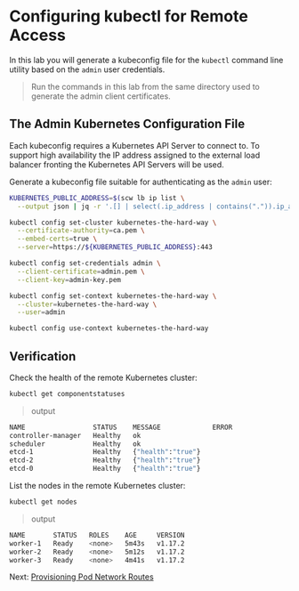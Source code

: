 # Configuring kubectl for Remote Access

In this lab you will generate a kubeconfig file for the `kubectl` command line utility based on the `admin` user credentials.

> Run the commands in this lab from the same directory used to generate the admin client certificates.

## The Admin Kubernetes Configuration File

Each kubeconfig requires a Kubernetes API Server to connect to. To support high availability the IP address assigned to the external load balancer fronting the Kubernetes API Servers will be used.

Generate a kubeconfig file suitable for authenticating as the `admin` user:

```sh
KUBERNETES_PUBLIC_ADDRESS=$(scw lb ip list \
  --output json | jq -r '.[] | select(.ip_address | contains(".")).ip_address')

kubectl config set-cluster kubernetes-the-hard-way \
  --certificate-authority=ca.pem \
  --embed-certs=true \
  --server=https://${KUBERNETES_PUBLIC_ADDRESS}:443

kubectl config set-credentials admin \
  --client-certificate=admin.pem \
  --client-key=admin-key.pem

kubectl config set-context kubernetes-the-hard-way \
  --cluster=kubernetes-the-hard-way \
  --user=admin

kubectl config use-context kubernetes-the-hard-way
```

## Verification

Check the health of the remote Kubernetes cluster:

```sh
kubectl get componentstatuses
```

> output

```sh
NAME                 STATUS    MESSAGE             ERROR
controller-manager   Healthy   ok
scheduler            Healthy   ok
etcd-1               Healthy   {"health":"true"}
etcd-2               Healthy   {"health":"true"}
etcd-0               Healthy   {"health":"true"}
```

List the nodes in the remote Kubernetes cluster:

```sh
kubectl get nodes
```

> output

```sh
NAME       STATUS   ROLES    AGE     VERSION
worker-1   Ready    <none>   5m43s   v1.17.2
worker-2   Ready    <none>   5m12s   v1.17.2
worker-3   Ready    <none>   4m41s   v1.17.2
```

Next: [Provisioning Pod Network Routes](11-pod-network-routes.md)
